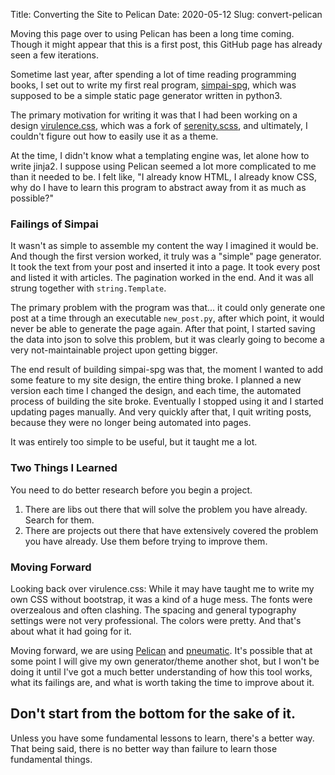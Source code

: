 Title: Converting the Site to Pelican
Date: 2020-05-12
Slug: convert-pelican

Moving this page over to using Pelican has been a long time coming. Though it might appear that this is a first post, this GitHub page has already seen a few iterations.

Sometime last year, after spending a lot of time reading programming books, I set out to write my first real program, [simpai-spg](https://github.com/shaenr/simpai-spg/blob/master/old_version/simpai.py), which was supposed to be a simple static page generator written in python3. 

The primary motivation for writing it was that I had been working on a design [virulence.css]({static}other/virulence.html), which was a fork of [serenity.scss](https://hale.su/serenity.html), and ultimately, I couldn't figure out how to easily use it as a theme.

At the time, I didn't know what a templating engine was, let alone how to write jinja2. I suppose using Pelican seemed a lot more complicated to me than it needed to be. I felt like, "I already know HTML, I already know CSS, why do I have to learn this program to abstract away from it as much as possible?"

### Failings of Simpai

It wasn't as simple to assemble my content the way I imagined it would be. And though the first version worked, it truly was a "simple" page generator. It took the text from your post and inserted it into a page. It took every post and listed it with articles. The pagination worked in the end. And it was all strung together with `string.Template`.

The primary problem with the program was that... it could only generate one post at a time through an executable `new_post.py`, after which point, it would never be able to generate the page again. After that point, I started saving the data into json to solve this problem, but it was clearly going to become a very not-maintainable project upon getting bigger.

The end result of building simpai-spg was that, the moment I wanted to add some feature to my site design, the entire thing broke. I planned a new version each time I changed the design, and each time, the automated process of building the site broke. Eventually I stopped using it and I started updating pages manually. And very quickly after that, I quit writing posts, because they were no longer being automated into pages.


It was entirely too simple to be useful, but it taught me a lot.


### Two Things I Learned

You need to do better research before you begin a project.

1. There are libs out there that will solve the problem you have already. Search for them.
2. There are projects out there that have extensively covered the problem you have already. Use them before trying to improve them.

### Moving Forward

Looking back over virulence.css: While it may have taught me to write my own CSS without bootstrap, it was a kind of a huge mess. The fonts were overzealous and often clashing. The spacing and general typography settings were not very professional. The colors were pretty. And that's about what it had going for it.

Moving forward, we are using [Pelican](https://github.com/getpelican/pelican) and [pneumatic](https://github.com/iKevinY/pneumatic). It's possible that at some point I will give my own generator/theme another shot, but I won't be doing it until I've got a much better understanding of how this tool works, what its failings are, and what is worth taking the time to improve about it.

## Don't start from the bottom for the sake of it. 

Unless you have some fundamental lessons to learn, there's a better way.
That being said, there is no better way than failure to learn those fundamental things.
